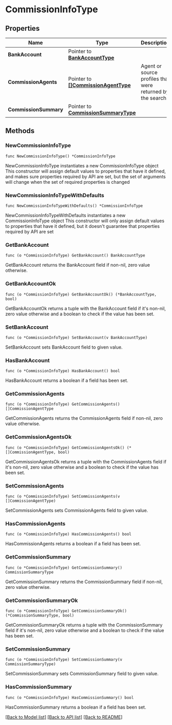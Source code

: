 # CommissionInfoType

## Properties

Name | Type | Description | Notes
------------ | ------------- | ------------- | -------------
**BankAccount** | Pointer to [**BankAccountType**](BankAccountType.md) |  | [optional] 
**CommissionAgents** | Pointer to [**[]CommissionAgentType**](CommissionAgentType.md) | Agent or source profiles that were returned by the search. | [optional] 
**CommissionSummary** | Pointer to [**CommissionSummaryType**](CommissionSummaryType.md) |  | [optional] 

## Methods

### NewCommissionInfoType

`func NewCommissionInfoType() *CommissionInfoType`

NewCommissionInfoType instantiates a new CommissionInfoType object
This constructor will assign default values to properties that have it defined,
and makes sure properties required by API are set, but the set of arguments
will change when the set of required properties is changed

### NewCommissionInfoTypeWithDefaults

`func NewCommissionInfoTypeWithDefaults() *CommissionInfoType`

NewCommissionInfoTypeWithDefaults instantiates a new CommissionInfoType object
This constructor will only assign default values to properties that have it defined,
but it doesn't guarantee that properties required by API are set

### GetBankAccount

`func (o *CommissionInfoType) GetBankAccount() BankAccountType`

GetBankAccount returns the BankAccount field if non-nil, zero value otherwise.

### GetBankAccountOk

`func (o *CommissionInfoType) GetBankAccountOk() (*BankAccountType, bool)`

GetBankAccountOk returns a tuple with the BankAccount field if it's non-nil, zero value otherwise
and a boolean to check if the value has been set.

### SetBankAccount

`func (o *CommissionInfoType) SetBankAccount(v BankAccountType)`

SetBankAccount sets BankAccount field to given value.

### HasBankAccount

`func (o *CommissionInfoType) HasBankAccount() bool`

HasBankAccount returns a boolean if a field has been set.

### GetCommissionAgents

`func (o *CommissionInfoType) GetCommissionAgents() []CommissionAgentType`

GetCommissionAgents returns the CommissionAgents field if non-nil, zero value otherwise.

### GetCommissionAgentsOk

`func (o *CommissionInfoType) GetCommissionAgentsOk() (*[]CommissionAgentType, bool)`

GetCommissionAgentsOk returns a tuple with the CommissionAgents field if it's non-nil, zero value otherwise
and a boolean to check if the value has been set.

### SetCommissionAgents

`func (o *CommissionInfoType) SetCommissionAgents(v []CommissionAgentType)`

SetCommissionAgents sets CommissionAgents field to given value.

### HasCommissionAgents

`func (o *CommissionInfoType) HasCommissionAgents() bool`

HasCommissionAgents returns a boolean if a field has been set.

### GetCommissionSummary

`func (o *CommissionInfoType) GetCommissionSummary() CommissionSummaryType`

GetCommissionSummary returns the CommissionSummary field if non-nil, zero value otherwise.

### GetCommissionSummaryOk

`func (o *CommissionInfoType) GetCommissionSummaryOk() (*CommissionSummaryType, bool)`

GetCommissionSummaryOk returns a tuple with the CommissionSummary field if it's non-nil, zero value otherwise
and a boolean to check if the value has been set.

### SetCommissionSummary

`func (o *CommissionInfoType) SetCommissionSummary(v CommissionSummaryType)`

SetCommissionSummary sets CommissionSummary field to given value.

### HasCommissionSummary

`func (o *CommissionInfoType) HasCommissionSummary() bool`

HasCommissionSummary returns a boolean if a field has been set.


[[Back to Model list]](../README.md#documentation-for-models) [[Back to API list]](../README.md#documentation-for-api-endpoints) [[Back to README]](../README.md)


